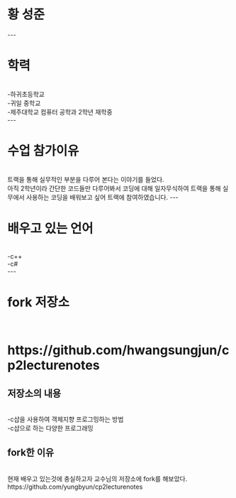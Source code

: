 <h1>황 성준</h1>
---
<h1>학력</h1><br>
-하귀초등학교<br>
-귀일 중학교<br>
-제주대학교 컴퓨터 공학과 2학년 재학중<br>
---
<h1>수업 참가이유</h1><br>
트랙을 통해 실무적인 부분을 다루어 본다는 이야기를 들었다.<br> 아직 2학년이라 간단한 코드들만 다루어봐서 코딩에 대해 일자무식하여 트랙을 통해 실무에서 사용하는 코딩을 배워보고 싶어 트랙에 참여하였습니다.
---
<h1>배우고 있는 언어</h1><br>
-c++<br>
-c#<br>
---
<h1>fork 저장소<h1><br>
https://github.com/hwangsungjun/cp2lecturenotes<br>
<h2>저장소의 내용</h2><br>
-c샵을 사용하여 객체지향 프로그밍하는 방법<br>
-c샵으로 하는 다양한 프로그래밍<br>
<h2>fork한 이유</h2><br>
현재 배우고 있는것에 충실하고자 교수님의 저장소에 fork를 해보았다.<br>
https://github.com/yungbyun/cp2lecturenotes<br>
